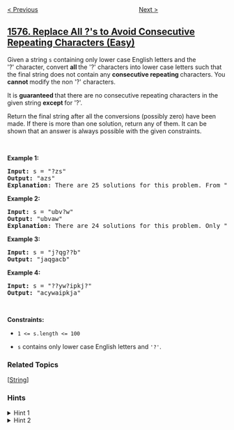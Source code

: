 <!--|This file generated by command(leetcode description); DO NOT EDIT.    |-->
<!--+----------------------------------------------------------------------+-->
<!--|@author    openset <openset.wang@gmail.com>                           |-->
<!--|@link      https://github.com/openset                                 |-->
<!--|@home      https://github.com/openset/leetcode                        |-->
<!--+----------------------------------------------------------------------+-->

[< Previous](../count-all-possible-routes "Count All Possible Routes")
　　　　　　　　　　　　　　　　
[Next >](../number-of-ways-where-square-of-number-is-equal-to-product-of-two-numbers "Number of Ways Where Square of Number Is Equal to Product of Two Numbers")

## [1576. Replace All ?'s to Avoid Consecutive Repeating Characters (Easy)](https://leetcode.com/problems/replace-all-s-to-avoid-consecutive-repeating-characters "替换所有的问号")

<p>Given a string&nbsp;<code>s</code><var>&nbsp;</var>containing only lower case English letters&nbsp;and the &#39;?&#39;&nbsp;character, convert <strong>all </strong>the &#39;?&#39; characters into lower case letters such that the final string does not contain any <strong>consecutive repeating&nbsp;</strong>characters.&nbsp;You <strong>cannot </strong>modify the non &#39;?&#39; characters.</p>

<p>It is <strong>guaranteed </strong>that there are no consecutive repeating characters in the given string <strong>except </strong>for &#39;?&#39;.</p>

<p>Return the final string after all the conversions (possibly zero) have been made. If there is more than one solution, return any of them.&nbsp;It can be shown that an answer is always possible with the given constraints.</p>

<p>&nbsp;</p>
<p><strong>Example 1:</strong></p>

<pre>
<strong>Input:</strong> s = &quot;?zs&quot;
<strong>Output:</strong> &quot;azs&quot;
<strong>Explanation</strong>: There are 25 solutions for this problem. From &quot;azs&quot; to &quot;yzs&quot;, all are valid. Only &quot;z&quot; is an invalid modification as the string will consist of consecutive repeating characters in &quot;zzs&quot;.</pre>

<p><strong>Example 2:</strong></p>

<pre>
<strong>Input:</strong> s = &quot;ubv?w&quot;
<strong>Output:</strong> &quot;ubvaw&quot;
<strong>Explanation</strong>: There are 24 solutions for this problem. Only &quot;v&quot; and &quot;w&quot; are invalid modifications as the strings will consist of consecutive repeating characters in &quot;ubvvw&quot; and &quot;ubvww&quot;.
</pre>

<p><strong>Example 3:</strong></p>

<pre>
<strong>Input:</strong> s = &quot;j?qg??b&quot;
<strong>Output:</strong> &quot;jaqgacb&quot;
</pre>

<p><strong>Example 4:</strong></p>

<pre>
<strong>Input:</strong> s = &quot;??yw?ipkj?&quot;
<strong>Output:</strong> &quot;acywaipkja&quot;
</pre>

<p>&nbsp;</p>
<p><strong>Constraints:</strong></p>

<ul>
	<li>
	<p><code>1 &lt;= s.length&nbsp;&lt;= 100</code></p>
	</li>
	<li>
	<p><code>s</code> contains&nbsp;only lower case English letters and <code>&#39;?&#39;</code>.</p>
	</li>
</ul>

### Related Topics
  [[String](../../tag/string/README.md)]

### Hints
<details>
<summary>Hint 1</summary>
Processing string from left to right, whenever you get a ‘?’, check left character and right character, and select a character not equal to either of them
</details>

<details>
<summary>Hint 2</summary>
Do take care to compare with replaced occurrence of ‘?’ when checking the left character.
</details>
